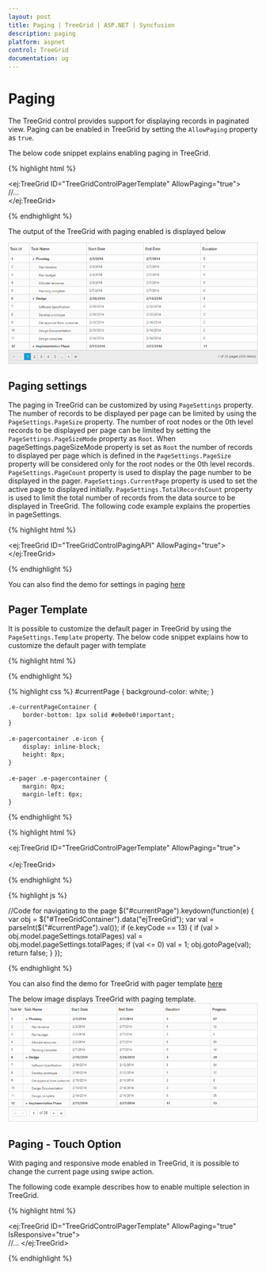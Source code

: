 ```yaml
---
layout: post
title: Paging | TreeGrid | ASP.NET | Syncfusion
description: paging
platform: aspnet
control: TreeGrid
documentation: ug
---
```


# Paging

The TreeGrid control provides support for displaying records in paginated view. Paging can be enabled in TreeGrid by setting the `AllowPaging` property as `true`.

The below code snippet explains enabling paging in TreeGrid.

{% highlight html %}
 
<ej:TreeGrid ID="TreeGridControlPagerTemplate" AllowPaging="true">            
         //...     
</ej:TreeGrid>

{% endhighlight %}

The output of the TreeGrid with paging enabled is displayed below

![](Paging_images/Paging_img1.png)

## Paging settings

The paging in TreeGrid can be customized by using `PageSettings` property.
The number of records to be displayed per page can be limited by using the `PageSettings.PageSize` property. 
The number of root nodes or the 0th level records to be displayed per page can be limited by setting the `PageSettings.PageSizeMode` property as `Root`. When pageSettings.pageSizeMode property is set as `Root` the number of records to displayed per page which is defined in the `PageSettings.PageSize` property will be considered only for the root nodes or the 0th level records.
`PageSettings.PageCount` property is used to display the page number to be displayed in the pager.
`PageSettings.CurrentPage` property is used to set the active page to displayed initially.
`PageSettings.TotalRecordsCount` property is used to limit the total number of records from the data source to be displayed in TreeGrid.
 The following code example explains the properties in pageSettings. 

{% highlight html %}

<ej:TreeGrid ID="TreeGridControlPagingAPI" AllowPaging="true">   
       <PageSettings PageCount="5" PageSize="12" PageSizeMode="All"  CurrentPage="3" TotalRecordsCount="50" /> 
</ej:TreeGrid>

{% endhighlight %}

You can also find the demo for settings in paging [here](http://asp.syncfusion.com/demos/web/treegrid/treegridpagingapi.aspx)

## Pager Template

It is possible to customize the default pager in TreeGrid by using the `PageSettings.Template` property.
The below code snippet explains how to customize the default pager with template

{% highlight html %}
<script type="text/x-jsrender" id="template">
    <div class="e-pagercontainer">
        <div class="e-first e-icon e-mediaback e-firstpagedisabled e-disable" title="Go to first page"></div>
        <div class="e-prev e-icon e-arrowheadleft-2x e-prevpagedisabled e-disable" style="border-right:none" title="Go to previous page"></div>
    </div>
    <div class="e-pagercontainer e-currentPageContainer" style="border-radius:0px">
        <input id="currentPage" class="e-pagercontainer" type="text" style="text-align:center; margin:0px;border:none;width:32px;height:23px" />
    </div>
    <div id="totalPages" class="e-pagercontainer" style="margin-left: 2px;margin-bottom:5px;border: none; ">
        <span></span>
    </div>
    <div class="e-pagercontainer">
        <div class="e-nextpage e-icon e-arrowheadright-2x e-default" title="Go to next page"></div>
        <div class="e-lastpage e-icon e-mediaforward e-default" title="Go to last page"></div>
    </div>
</script> 

{% endhighlight %}

{% highlight css %}
    #currentPage {
        background-color: white;
    }

    .e-currentPageContainer {
        border-bottom: 1px solid #e0e0e0!important;
    }

    .e-pagercontainer .e-icon {
        display: inline-block;
        height: 8px;
    }

    .e-pager .e-pagercontainer {
        margin: 0px;
        margin-left: 6px;
    }
{% endhighlight %}

{% highlight html %}

<ej:TreeGrid ID="TreeGridControlPagerTemplate" AllowPaging="true">            
    <PageSettings Template="#Template" />       
</ej:TreeGrid>

{% endhighlight %}

{% highlight js %}

//Code for navigating to the page 
$("#currentPage").keydown(function(e) {
    var obj = $("#TreeGridContainer").data("ejTreeGrid");
    var val = parseInt($("#currentPage").val());
    if (e.keyCode == 13) {
        if (val > obj.model.pageSettings.totalPages)
            val = obj.model.pageSettings.totalPages;
        if (val <= 0)
            val = 1;
        obj.gotoPage(val);
        return false;
    }
});

{% endhighlight %}

You can also find the demo for TreeGrid with pager template [here](http://asp.syncfusion.com/demos/web/treegrid/treegridpagertemplate.aspx)

The below image displays TreeGrid with paging template.
![](Paging_images/Paging_img2.png)

## Paging - Touch Option

With paging and responsive mode enabled in TreeGrid, it is possible to change the current page using swipe action.

The following code example describes how to enable multiple selection in TreeGrid.	

{% highlight html %}

 <ej:TreeGrid ID="TreeGridControlPagerTemplate" AllowPaging="true" IsResponsive="true">            
       //...
 </ej:TreeGrid>

{% endhighlight %}
